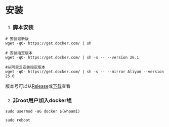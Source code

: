 # 安装

1. ### 脚本安装

```shell
# 安装最新版
wget -qO- https://get.docker.com/ | sh

# 安装指定版本
wget -qO- https://get.docker.com/ | sh -s -- --version 26.1

#从阿里云安装指定版本
wget -qO- https://get.docker.com/ | sh -s -- --mirror Aliyun --version 25.0
```
版本号可以从[Release](https://docs.docker.com/engine/release-notes)或[下载](https://download.docker.com/linux/static/stable/x86_64/)查看

2. ### 非root用户加入docker组
```shell
sudo usermod -aG docker $(whoami)

sudo reboot
```
